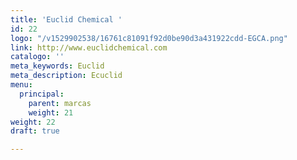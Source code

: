 ```yaml
---
title: 'Euclid Chemical '
id: 22
logo: "/v1529902538/16761c81091f92d0be90d3a431922cdd-EGCA.png"
link: http://www.euclidchemical.com
catalogo: ''
meta_keywords: Euclid
meta_description: Ecuclid
menu:
  principal:
    parent: marcas
    weight: 21
weight: 22
draft: true

---
```

